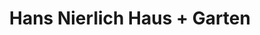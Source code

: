---
title: "Hans Nierlich Haus + Garten"
url: /berlin/hans-nierlich-haus-garten/
shop: Lebensmittel
---